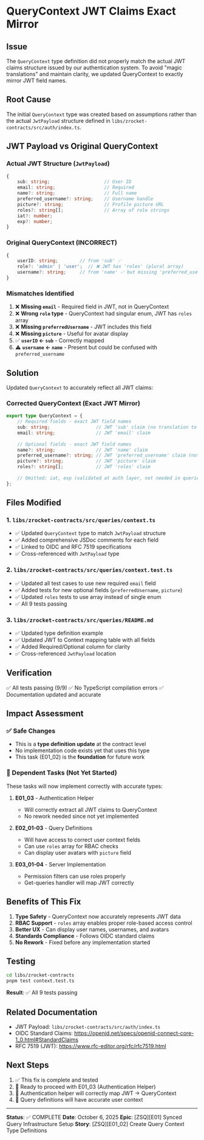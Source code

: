# QueryContext JWT Claims Exact Mirror

## Issue

The `QueryContext` type definition did not properly match the actual JWT claims structure issued by our authentication system. To avoid "magic translations" and maintain clarity, we updated QueryContext to exactly mirror JWT field names.

## Root Cause

The initial `QueryContext` type was created based on assumptions rather than the actual `JwtPayload` structure defined in `libs/zrocket-contracts/src/auth/index.ts`.

## JWT Payload vs Original QueryContext

### Actual JWT Structure (`JwtPayload`)
```typescript
{
    sub: string;                    // User ID
    email: string;                  // Required
    name?: string;                  // Full name
    preferred_username?: string;    // Username handle
    picture?: string;               // Profile picture URL
    roles?: string[];               // Array of role strings
    iat?: number;
    exp?: number;
}
```

### Original QueryContext (INCORRECT)
```typescript
{
    userID: string;        // from 'sub' ✅
    role?: 'admin' | 'user';  // ❌ JWT has 'roles' (plural array)
    username?: string;     // from 'name' ✅ but missing 'preferred_username'
}
```

### Mismatches Identified

1. ❌ **Missing `email`** - Required field in JWT, not in QueryContext
2. ❌ **Wrong `role` type** - QueryContext had singular enum, JWT has `roles` array
3. ❌ **Missing `preferredUsername`** - JWT includes this field
4. ❌ **Missing `picture`** - Useful for avatar display
5. ✅ **`userID` ← `sub`** - Correctly mapped
6. ⚠️ **`username` ← `name`** - Present but could be confused with `preferred_username`

## Solution

Updated `QueryContext` to accurately reflect all JWT claims:

### Corrected QueryContext (Exact JWT Mirror)
```typescript
export type QueryContext = {
    // Required fields - exact JWT field names
    sub: string;                 // JWT 'sub' claim (no translation to 'userID')
    email: string;               // JWT 'email' claim
    
    // Optional fields - exact JWT field names
    name?: string;               // JWT 'name' claim
    preferred_username?: string; // JWT 'preferred_username' claim (not camelCase!)
    picture?: string;            // JWT 'picture' claim
    roles?: string[];            // JWT 'roles' claim
    
    // Omitted: iat, exp (validated at auth layer, not needed in queries)
};
```

## Files Modified

### 1. `libs/zrocket-contracts/src/queries/context.ts`
- ✅ Updated `QueryContext` type to match `JwtPayload` structure
- ✅ Added comprehensive JSDoc comments for each field
- ✅ Linked to OIDC and RFC 7519 specifications
- ✅ Cross-referenced with `JwtPayload` type

### 2. `libs/zrocket-contracts/src/queries/context.test.ts`
- ✅ Updated all test cases to use new required `email` field
- ✅ Added tests for new optional fields (`preferredUsername`, `picture`)
- ✅ Updated `roles` tests to use array instead of single enum
- ✅ All 9 tests passing

### 3. `libs/zrocket-contracts/src/queries/README.md`
- ✅ Updated type definition example
- ✅ Updated JWT to Context mapping table with all fields
- ✅ Added Required/Optional column for clarity
- ✅ Cross-referenced `JwtPayload` location

## Verification

✅ All tests passing (9/9)
✅ No TypeScript compilation errors
✅ Documentation updated and accurate

## Impact Assessment

### ✅ Safe Changes
- This is a **type definition update** at the contract level
- No implementation code exists yet that uses this type
- This task (E01_02) is the **foundation** for future work

### 🔄 Dependent Tasks (Not Yet Started)
These tasks will now implement correctly with accurate types:

1. **E01_03** - Authentication Helper
   - Will correctly extract all JWT claims to QueryContext
   - No rework needed since not yet implemented

2. **E02_01-03** - Query Definitions
   - Will have access to correct user context fields
   - Can use `roles` array for RBAC checks
   - Can display user avatars with `picture` field

3. **E03_01-04** - Server Implementation
   - Permission filters can use roles properly
   - Get-queries handler will map JWT correctly

## Benefits of This Fix

1. **Type Safety** - QueryContext now accurately represents JWT data
2. **RBAC Support** - `roles` array enables proper role-based access control
3. **Better UX** - Can display user names, usernames, and avatars
4. **Standards Compliance** - Follows OIDC standard claims
5. **No Rework** - Fixed before any implementation started

## Testing

```bash
cd libs/zrocket-contracts
pnpm test context.test.ts
```

**Result**: ✅ All 9 tests passing

## Related Documentation

- JWT Payload: `libs/zrocket-contracts/src/auth/index.ts`
- OIDC Standard Claims: https://openid.net/specs/openid-connect-core-1_0.html#StandardClaims
- RFC 7519 (JWT): https://www.rfc-editor.org/rfc/rfc7519.html

## Next Steps

1. ✅ This fix is complete and tested
2. 🔄 Ready to proceed with E01_03 (Authentication Helper)
3. 🔄 Authentication helper will correctly map JWT → QueryContext
4. 🔄 Query definitions will have accurate user context

---

**Status**: ✅ COMPLETE
**Date**: October 6, 2025
**Epic**: [ZSQ][E01] Synced Query Infrastructure Setup
**Story**: [ZSQ][E01_02] Create Query Context Type Definitions
